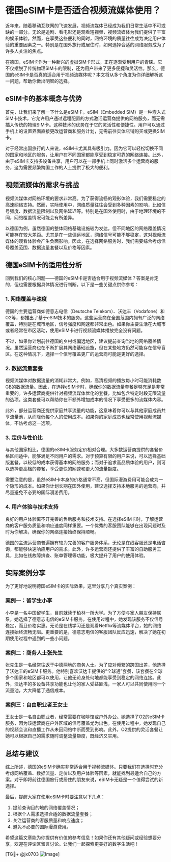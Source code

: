 # 德国eSIM卡是否适合视频流媒体使用？

近年来，随着移动互联网的飞速发展，视频流媒体已经成为我们日常生活中不可或缺的一部分。无论是追剧、看电影还是观看短视频，视频流媒体为我们提供了丰富的娱乐体验。然而，在享受这些便利的同时，网络环境的质量往往成为决定用户体验的重要因素之一。特别是在国外旅行或居住时，如何选择合适的网络服务成为了许多人关注的焦点。

在德国，eSIM卡作为一种新兴的虚拟SIM卡形式，正在逐渐受到用户的青睐。它不仅摆脱了传统物理SIM卡的限制，还为用户带来了更多便捷和灵活性。那么，德国的eSIM卡是否真的适合用于视频流媒体呢？本文将从多个角度为你详细解析这一问题，帮助你做出明智的选择。

## eSIM卡的基本概念与优势

首先，让我们来了解一下什么是eSIM卡。eSIM（Embedded SIM）是一种嵌入式SIM卡技术，它允许用户通过远程配置的方式激活运营商提供的网络服务，而无需插入传统的物理SIM卡。这种技术的优势在于它的灵活性和便捷性。用户可以通过手机上的设置界面直接更改运营商和服务计划，无需前往实体店铺购买或更换SIM卡。

对于经常出国旅行的人来说，eSIM卡尤其具有吸引力。因为它可以轻松切换不同的国家和地区的服务，让用户在不同国家都能享受到稳定可靠的网络连接。此外，由于eSIM卡支持多设备共享，用户可以在一部手机上同时激活多个运营商的服务，这为需要频繁跨国工作的人士提供了极大的便利。

## 视频流媒体的需求与挑战

视频流媒体对网络环境的要求非常高。为了获得流畅的观影体验，我们需要稳定的高速网络支持。然而，实际使用中，网络质量往往会受到多种因素的影响，比如信号强度、数据流量限制以及网络延迟等。特别是在国外使用时，由于地理环境的不同，网络覆盖情况可能会有所差异。

以德国为例，虽然德国的整体网络基础设施较为发达，但不同地区的网络覆盖情况可能存在较大差距。尤其是在一些偏远地区，网络信号可能不够稳定，这对视频流媒体的观看体验会产生负面影响。因此，在选择网络服务时，我们需要综合考虑信号覆盖范围、数据流量套餐以及价格等因素。

## 德国eSIM卡的适用性分析

回到我们的核心问题——德国的eSIM卡是否适合用于视频流媒体？答案是肯定的，但也需要根据具体情况进行判断。以下是一些关键点供你参考：

### 1. 网络覆盖与速度

德国的主要运营商如德意志电信（Deutsche Telekom）、沃达丰（Vodafone）和O2等，都推出了基于eSIM技术的服务。这些运营商在全国范围内拥有广泛的网络覆盖，特别是在城市地区，信号强度和网速都非常出色。如果你主要生活在大城市或者经常在市区活动，使用eSIM卡进行视频流媒体播放完全没有问题。

不过，如果你计划前往德国的乡村或偏远地区，建议提前查询当地的网络覆盖情况。虽然运营商也在不断扩展其网络基础设施，但在某些地方仍然可能存在信号盲区。在这种情况下，选择一个信号覆盖更广的运营商可能是更好的选择。

### 2. 数据流量套餐

视频流媒体对数据流量的消耗非常大。例如，高清视频的播放每小时可能消耗数GB的数据流量。因此，在选择eSIM卡时，确保你的数据流量套餐足够充足是非常重要的。许多运营商提供针对视频流媒体优化的套餐，比如包含特定时段无限流量的选项。这类套餐可以帮助你在不额外增加成本的情况下享受更多的流媒体内容。

此外，部分运营商还提供家庭共享流量的功能，这意味着你可以与其他家庭成员共享流量池，从而降低每个人的使用成本。如果你的家庭成员也经常使用视频流媒体，不妨考虑这一选项。

### 3. 定价与性价比

与其他国家相比，德国的eSIM卡服务定价相对合理。大多数运营商提供的套餐价格区间适中，能够满足不同用户的需求。对于预算有限的用户来说，可以选择基础版套餐，以较低的成本获得基本的网络服务；而对于追求高品质体验的用户，则可以选择更高档的套餐，享受更快的网速和更大的流量额度。

需要注意的是，虽然eSIM卡本身的价格通常不高，但国际漫游费用可能会成为一个隐形的成本。如果你计划长期在国外使用，建议选择支持本地服务的运营商，并尽量避免不必要的国际漫游费用。

### 4. 用户体验与技术支持

良好的用户体验离不开完善的售后服务和技术支持。在选择eSIM卡时，了解运营商的客户服务质量和响应速度同样重要。一个优秀的客服团队能够在出现问题时及时为你解决，确保你的网络连接始终保持顺畅。

德国的主流运营商普遍拥有较为完善的客户服务体系，无论是在线客服还是电话咨询，都能够快速响应用户的需求。此外，许多运营商还提供了丰富的自助服务工具，比如在线故障排查、账单管理等功能，极大提升了用户的使用体验。

## 实际案例分享

为了更好地说明德国eSIM卡的实际效果，这里分享几个真实案例：

### 案例一：留学生小李

小李是一名中国留学生，目前就读于柏林一所大学。为了方便与家人朋友保持联系，她选择了德意志电信的eSIM卡服务。在使用过程中，她发现该服务不仅信号稳定，而且价格实惠。无论是在线学习还是观看Netflix等流媒体平台，她的网络连接始终流畅无阻。更重要的是，德意志电信的客服团队反应迅速，解决了她在初期使用过程中遇到的一些小问题。

### 案例二：商务人士张先生

张先生是一名经常往返于中德两地的商务人士。为了应对频繁的跨国出差，他选择了沃达丰的eSIM卡服务。他特别喜欢沃达丰提供的“全球通”套餐，该套餐在全球多个国家和地区都可以使用，让他无论身处何地都能享受到稳定的网络连接。此外，沃达丰的多设备共享功能也让他的家人受益匪浅，一家人可以共同使用同一个流量池，大大降低了通信成本。

### 案例三：自由职业者王女士

王女士是一名自由职业者，经常需要在咖啡馆或户外办公。她选择了O2的eSIM卡服务，因为该运营商在户外区域的信号覆盖尤为出色。在使用过程中，她发现自己的视频会议和直播工作从未因网络中断而受到影响。此外，O2提供的灵活套餐让她可以根据自己的需求随时调整流量额度，既经济又实用。

## 总结与建议

综上所述，德国的eSIM卡确实非常适合用于视频流媒体。只要我们在选择时充分考虑网络覆盖、数据流量、定价以及用户体验等因素，就能找到最适合自己的方案。对于即将前往德国旅行或居住的朋友来说，eSIM卡无疑是一个值得尝试的新选择。

最后，提醒大家在使用eSIM卡时要注意以下几点：

1. 提前查询目的地的网络覆盖情况；
2. 根据个人需求选择合适的数据流量套餐；
3. 关注运营商的客服质量和响应速度；
4. 避免不必要的国际漫游费用。

希望这篇文章能为你提供有价值的参考信息！如果你还有其他疑问或经验想要分享，欢迎在评论区留言讨论。让我们一起探索更美好的数字生活吧！

[TG💪+ @jx0703 ![Image](https://github.com/user-attachments/assets/dbca1d08-cadb-493c-b0ec-ad6f7a83f270)]